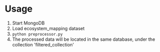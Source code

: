 # Usage

1. Start MongoDB
2. Load ecosystem_mapping dataset
3. `python preprocessor.py`
4. The processed data will be located in the same database, under the collection 'filtered_collection'
